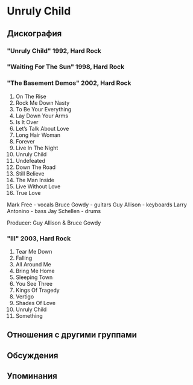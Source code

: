 # Unruly Child



## Дискография

### "Unruly Child" 1992, Hard Rock



### "Waiting  For The Sun" 1998, Hard Rock



### "The Basement Demos" 2002, Hard Rock

1. On The Rise
2. Rock Me Down Nasty
3. To Be Your Everything
4. Lay Down Your Arms
5. Is It Over
6. Let’s Talk About Love
7. Long Hair Woman
8. Forever
9. Live In The Night
10. Unruly Child
11. Undefeated
12. Down The Road
13. Still Believe
14. The Man Inside
15. Live Without Love
16. True Love 



Mark Free - vocals
Bruce Gowdy - guitars
Guy Allison - keyboards
Larry Antonino - bass
Jay Schellen - drums

Producer: Guy Allison & Bruce Gowdy




### "III" 2003, Hard Rock

1. Tear Me Down 
2. Falling 
3. All Around Me 
4. Bring Me Home 
5. Sleeping Town 
6. You See Three 
7. Kings Of Tragedy 
8. Vertigo 
9. Shades Of Love 
10. Unruly Child 
11. Something 



## Отношения с другими группами


## Обсуждения


## Упоминания

